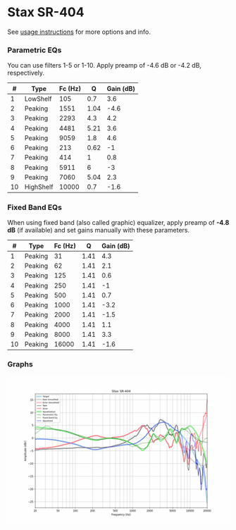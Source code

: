 # Stax SR-404
See [usage instructions](https://github.com/jaakkopasanen/AutoEq#usage) for more options and info.

### Parametric EQs
You can use filters 1-5 or 1-10. Apply preamp of -4.6 dB or -4.2 dB, respectively.

|   # | Type      |   Fc (Hz) |    Q |   Gain (dB) |
|-----|-----------|-----------|------|-------------|
|   1 | LowShelf  |       105 | 0.7  |         3.6 |
|   2 | Peaking   |      1551 | 1.04 |        -4.6 |
|   3 | Peaking   |      2293 | 4.3  |         4.2 |
|   4 | Peaking   |      4481 | 5.21 |         3.6 |
|   5 | Peaking   |      9059 | 1.8  |         4.6 |
|   6 | Peaking   |       213 | 0.62 |        -1   |
|   7 | Peaking   |       414 | 1    |         0.8 |
|   8 | Peaking   |      5911 | 6    |        -3   |
|   9 | Peaking   |      7060 | 5.04 |         2.3 |
|  10 | HighShelf |     10000 | 0.7  |        -1.6 |

### Fixed Band EQs
When using fixed band (also called graphic) equalizer, apply preamp of **-4.8 dB** (if available) and set gains manually with these parameters.

|   # | Type    |   Fc (Hz) |    Q |   Gain (dB) |
|-----|---------|-----------|------|-------------|
|   1 | Peaking |        31 | 1.41 |         4.3 |
|   2 | Peaking |        62 | 1.41 |         2.1 |
|   3 | Peaking |       125 | 1.41 |         0.6 |
|   4 | Peaking |       250 | 1.41 |        -1   |
|   5 | Peaking |       500 | 1.41 |         0.7 |
|   6 | Peaking |      1000 | 1.41 |        -3.2 |
|   7 | Peaking |      2000 | 1.41 |        -1.5 |
|   8 | Peaking |      4000 | 1.41 |         1.1 |
|   9 | Peaking |      8000 | 1.41 |         3.3 |
|  10 | Peaking |     16000 | 1.41 |        -1.6 |

### Graphs
![](./Stax%20SR-404.png)
